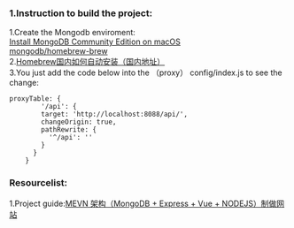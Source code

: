 ### 1.Instruction to build the project:  
1.Create the Mongodb enviroment:  
[Install MongoDB Community Edition on macOS](https://docs.mongodb.com/manual/tutorial/install-mongodb-on-os-x/)  
[mongodb/homebrew-brew](https://github.com/mongodb/homebrew-brew)  
2.[Homebrew国内如何自动安装（国内地址）](https://zhuanlan.zhihu.com/p/111014448)  
3.You just add the code below into the （proxy） config/index.js to see the change:
```
proxyTable: {
        '/api': {
        target: 'http://localhost:8088/api/',
        changeOrigin: true,
        pathRewrite: {
          '^/api': ''
        }
      }
    }
```



### Resourcelist:
1.Project guide:[MEVN 架构（MongoDB + Express + Vue + NODEJS）制做网站](https://www.shangmayuan.com/a/bacc5c7c7d2147bf8cf09568.html)  